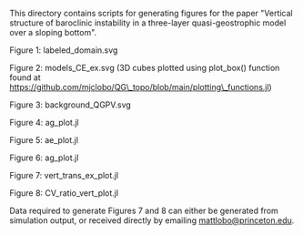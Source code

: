 This directory contains scripts for generating figures for the
paper "Vertical structure of baroclinic instability in a three-layer
quasi-geostrophic model over a sloping bottom".



Figure 1: labeled\_domain.svg

Figure 2: models\_CE\_ex.svg (3D cubes plotted using plot\_box() function found at https://github.com/mjclobo/QG\_topo/blob/main/plotting\_functions.jl)

Figure 3: background\_QGPV.svg

Figure 4: ag\_plot.jl

Figure 5: ae\_plot.jl

Figure 6: ag\_plot.jl

Figure 7: vert\_trans\_ex\_plot.jl

Figure 8: CV\_ratio\_vert\_plot.jl


Data required to generate Figures 7 and 8 can either be generated
from simulation output, or received directly by emailing mattlobo@princeton.edu.
